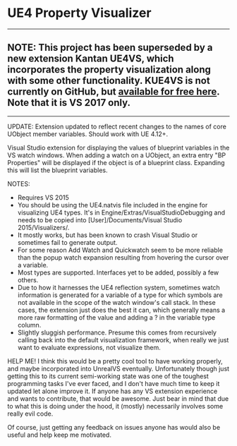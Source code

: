 # UE4 Property Visualizer

----------------------------------
## NOTE: This project has been superseded by a new extension Kantan UE4VS, which incorporates the property visualization along with some other functionality. KUE4VS is not currently on GitHub, but [available for free here](https://kantandev.com/free/kantan-ue4-vs). Note that it is VS 2017 only. ##
----------------------------------

UPDATE: Extension updated to reflect recent changes to the names of core UObject member variables. Should work with UE 4.12+.

Visual Studio extension for displaying the values of blueprint variables in the VS watch windows.
When adding a watch on a UObject, an extra entry "BP Properties" will be displayed if the object is of a blueprint class. Expanding this will list the blueprint variables.

NOTES:
- Requires VS 2015
- You should be using the UE4.natvis file included in the engine for visualizing UE4 types. It's in Engine/Extras/VisualStudioDebugging and needs to be copied into [User]/Documents/Visual Studio 2015/Visualizers/.
- It mostly works, but has been known to crash Visual Studio or sometimes fail to generate output.
- For some reason Add Watch and Quickwatch seem to be more reliable than the popup watch expansion resulting from hovering the cursor over a variable.
- Most types are supported. Interfaces yet to be added, possibly a few others.
- Due to how it harnesses the UE4 reflection system, sometimes watch information is generated for a variable of a type for which symbols are not available in the scope of the watch window's call stack. In these cases, the extension just does the best it can, which generally means a more raw formatting of the value and adding a ? in the variable type column.
- Slightly sluggish performance. Presume this comes from recursively calling back into the default visualization framework, when really we just want to evaluate expressions, not visualize them. 

HELP ME!
I think this would be a pretty cool tool to have working properly, and maybe incorporated into UnrealVS eventually. Unfortunately though just getting this to its current semi-working state was one of the toughest programming tasks I've ever faced, and I don't have much time to keep it updated let alone improve it. If anyone has any VS extension experience and wants to contribute, that would be awesome. Just bear in mind that due to what this is doing under the hood, it (mostly) necessarily involves some really evil code.

Of course, just getting any feedback on issues anyone has would also be useful and help keep me motivated.
